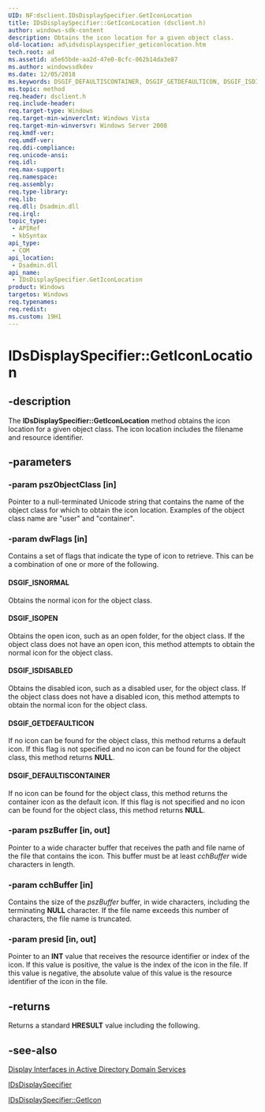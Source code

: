 ```yaml
---
UID: NF:dsclient.IDsDisplaySpecifier.GetIconLocation
title: IDsDisplaySpecifier::GetIconLocation (dsclient.h)
author: windows-sdk-content
description: Obtains the icon location for a given object class.
old-location: ad\idsdisplayspecifier_geticonlocation.htm
tech.root: ad
ms.assetid: a5e65bde-aa2d-47e0-8cfc-062b14da3e87
ms.author: windowssdkdev
ms.date: 12/05/2018
ms.keywords: DSGIF_DEFAULTISCONTAINER, DSGIF_GETDEFAULTICON, DSGIF_ISDISABLED, DSGIF_ISNORMAL, DSGIF_ISOPEN, GetIconLocation, GetIconLocation method [Active Directory], GetIconLocation method [Active Directory],IDsDisplaySpecifier interface, IDsDisplaySpecifier interface [Active Directory],GetIconLocation method, IDsDisplaySpecifier.GetIconLocation, IDsDisplaySpecifier::GetIconLocation, _glines_idsdisplayspecifier_geticonlocation, ad.idsdisplayspecifier__geticonlocation, ad.idsdisplayspecifier_geticonlocation, dsclient/IDsDisplaySpecifier::GetIconLocation
ms.topic: method
req.header: dsclient.h
req.include-header: 
req.target-type: Windows
req.target-min-winverclnt: Windows Vista
req.target-min-winversvr: Windows Server 2008
req.kmdf-ver: 
req.umdf-ver: 
req.ddi-compliance: 
req.unicode-ansi: 
req.idl: 
req.max-support: 
req.namespace: 
req.assembly: 
req.type-library: 
req.lib: 
req.dll: Dsadmin.dll
req.irql: 
topic_type:
 - APIRef
 - kbSyntax
api_type:
 - COM
api_location:
 - Dsadmin.dll
api_name:
 - IDsDisplaySpecifier.GetIconLocation
product: Windows
targetos: Windows
req.typenames: 
req.redist: 
ms.custom: 19H1
---
```


# IDsDisplaySpecifier::GetIconLocation


## -description


The <b>IDsDisplaySpecifier::GetIconLocation</b> method obtains the icon location for a given object class. The icon location includes the filename and resource identifier.


## -parameters




### -param pszObjectClass [in]

Pointer to a null-terminated Unicode string that contains the name of the object class for which to obtain the icon location. Examples of the object class name are "user" and "container".


### -param dwFlags [in]

Contains a set of flags that indicate the type of icon to retrieve. This can be a combination of one or more of the following.



#### DSGIF_ISNORMAL

Obtains the normal  icon for the object class.



#### DSGIF_ISOPEN

Obtains the open  icon, such as an open folder, for the object class. If the object class does not have an open icon, this method attempts to obtain the normal icon for the object class.



#### DSGIF_ISDISABLED

Obtains the disabled icon, such as a disabled user, for the object class. If the object class does not have a disabled  icon, this method attempts to obtain the normal icon for the object class.



#### DSGIF_GETDEFAULTICON

If no icon can be found for the object class, this method returns a default icon. If this flag is not specified and no icon can be found for the object class, this method returns <b>NULL</b>.



#### DSGIF_DEFAULTISCONTAINER

If no icon can be found for the object class, this method returns the container icon as the default icon. If this flag is not specified and no icon can be found for the object class, this method returns <b>NULL</b>.


### -param pszBuffer [in, out]

Pointer to a wide character buffer that receives the path and file name of the file that contains the icon. This buffer must be at least <i>cchBuffer</i> wide characters in length.


### -param cchBuffer [in]

Contains the size of the <i>pszBuffer</i> buffer, in wide characters, including the terminating <b>NULL</b> character. If the file name exceeds this number of characters, the file name is truncated.


### -param presid [in, out]

Pointer to an <b>INT</b> value that  receives the resource identifier or index of the icon. If this value is positive, the value is the index of the icon in the file. If this value is negative, the absolute value of this value is the resource identifier of the icon in the file.


## -returns



Returns a standard <b>HRESULT</b> value including the following.




## -see-also




<a href="https://docs.microsoft.com/windows/desktop/AD/display-interfaces-in-active-directory-domain-services">Display Interfaces in Active Directory Domain Services</a>



<a href="https://docs.microsoft.com/windows/desktop/api/dsclient/nn-dsclient-idsdisplayspecifier">IDsDisplaySpecifier</a>



<a href="https://docs.microsoft.com/windows/desktop/api/dsclient/nf-dsclient-idsdisplayspecifier-geticon">IDsDisplaySpecifier::GetIcon</a>
 

 

